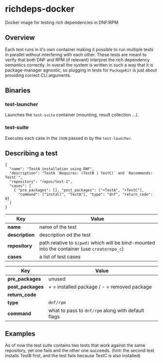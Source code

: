 # richdeps-docker
Docker image for testing rich dependencies in DNF/RPM

## Overview
Each test runs in it's own container making it possible to run multiple tests
in parallel without interfering with each other. These tests are meant to
verify that both DNF and RPM (if relevant) interpret the rich dependency semantics
correctly. In overall the system is written in such a way that it is package-manager
agnostic, so plugging in tests for `PackageKit` is just about providing correct
CLI arguments.

## Binaries

### test-launcher
Launches the `test-suite` container (mounting, result collection ...).

### test-suite
Executes each case in the `JSON` passed in by the `test-launcher`.

## Describing a test

```
{
  "name": "TestA installation using DNF",
  "description": "TestA `Requires: (TestB | TestC)` and `Recommends: TestC`",
  "repository": "repos/test-1",
  "cases": [
    { "pre_packages": [], "post_packages": ["+TestA", "+TestC"], 
      "command": ["install", "TestA"], "type": "dnf", "return_code": 0}
  ]
}
```

| Key | Value |
------|--------
| **name** | name of the test |
| **description** | description od the test |
| **repository** | path relative to `$(pwd)` which will be bind-mounted into the container (use `createrepo_c`) |
| **cases** | a list of test cases |


| Key | Value |
------|--------
| **pre_packages** | unused |
| **post_packages** | + = installed package / - = removed package |
| **return_code** | |
| **type** | `dnf/rpm` |
| **command** | what to pass to `dnf/rpm` along with default flags |


## Examples

As of now the test suite contains two tests that work against the same repository, yet one fails
and the other one succeeds. (hint: the second test installs TestB first, and the test fails because TestC is also installed)
